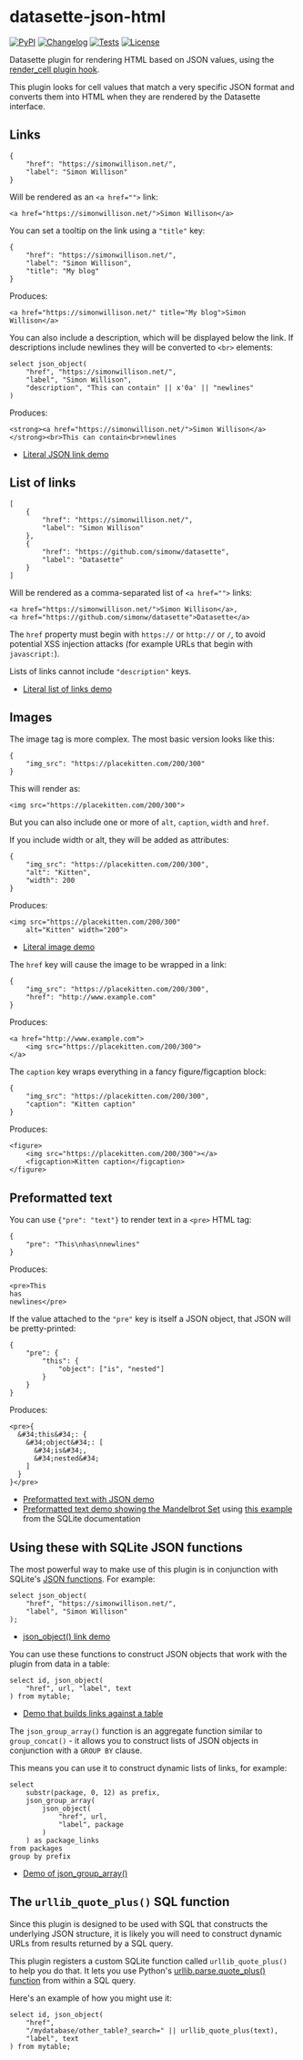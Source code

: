 # datasette-json-html

[![PyPI](https://img.shields.io/pypi/v/datasette-json-html.svg)](https://pypi.org/project/datasette-json-html/)
[![Changelog](https://img.shields.io/github/v/release/simonw/datasette-json-html?include_prereleases&label=changelog)](https://github.com/simonw/datasette-json-html/releases)
[![Tests](https://github.com/simonw/datasette-json-html/workflows/Test/badge.svg)](https://github.com/simonw/datasette-remote-metadata/actions?query=workflow%3ATest)
[![License](https://img.shields.io/badge/license-Apache%202.0-blue.svg)](https://github.com/simonw/datasette-json-html/blob/main/LICENSE)

Datasette plugin for rendering HTML based on JSON values, using the [render_cell plugin hook](https://docs.datasette.io/en/stable/plugin_hooks.html#render-cell-value-column-table-database-datasette).

This plugin looks for cell values that match a very specific JSON format and converts them into HTML when they are rendered by the Datasette interface.

## Links

    {
        "href": "https://simonwillison.net/",
        "label": "Simon Willison"
    }

Will be rendered as an `<a href="">` link:

    <a href="https://simonwillison.net/">Simon Willison</a>

You can set a tooltip on the link using a `"title"` key:


    {
        "href": "https://simonwillison.net/",
        "label": "Simon Willison",
        "title": "My blog"
    }

Produces:

    <a href="https://simonwillison.net/" title="My blog">Simon Willison</a>

You can also include a description, which will be displayed below the link. If descriptions include newlines they will be converted to `<br>` elements:

    select json_object(
        "href", "https://simonwillison.net/",
        "label", "Simon Willison",
        "description", "This can contain" || x'0a' || "newlines"
    )

Produces:

    <strong><a href="https://simonwillison.net/">Simon Willison</a></strong><br>This can contain<br>newlines

* [Literal JSON link demo](https://datasette-json-html.datasette.io/demo?sql=select+%27%7B%0D%0A++++%22href%22%3A+%22https%3A%2F%2Fsimonwillison.net%2F%22%2C%0D%0A++++%22label%22%3A+%22Simon+Willison%22%2C%0D%0A++++%22title%22%3A+%22My+blog%22%0D%0A%7D%27)

## List of links

    [
        {
            "href": "https://simonwillison.net/",
            "label": "Simon Willison"
        },
        {
            "href": "https://github.com/simonw/datasette",
            "label": "Datasette"
        }
    ]

Will be rendered as a comma-separated list of `<a href="">` links:

    <a href="https://simonwillison.net/">Simon Willison</a>,
    <a href="https://github.com/simonw/datasette">Datasette</a>

The `href` property must begin with `https://` or `http://` or `/`, to avoid potential XSS injection attacks (for example URLs that begin with `javascript:`).

Lists of links cannot include `"description"` keys.

* [Literal list of links demo](https://datasette-json-html.datasette.io/demo?sql=select+%27%5B%0D%0A++++%7B%0D%0A++++++++%22href%22%3A+%22https%3A%2F%2Fsimonwillison.net%2F%22%2C%0D%0A++++++++%22label%22%3A+%22Simon+Willison%22%0D%0A++++%7D%2C%0D%0A++++%7B%0D%0A++++++++%22href%22%3A+%22https%3A%2F%2Fgithub.com%2Fsimonw%2Fdatasette%22%2C%0D%0A++++++++%22label%22%3A+%22Datasette%22%0D%0A++++%7D%0D%0A%5D%27)

## Images

The image tag is more complex. The most basic version looks like this:

    {
        "img_src": "https://placekitten.com/200/300"
    }

This will render as:

    <img src="https://placekitten.com/200/300">

But you can also include one or more of `alt`, `caption`, `width` and `href`.

If you include width or alt, they will be added as attributes:

    {
        "img_src": "https://placekitten.com/200/300",
        "alt": "Kitten",
        "width": 200
    }

Produces:

    <img src="https://placekitten.com/200/300"
        alt="Kitten" width="200">

* [Literal image demo](https://datasette-json-html.datasette.io/demo?sql=select+%27%7B%0D%0A++++%22img_src%22%3A+%22https%3A%2F%2Fplacekitten.com%2F200%2F300%22%2C%0D%0A++++%22alt%22%3A+%22Kitten%22%2C%0D%0A++++%22width%22%3A+200%0D%0A%7D%27)

The `href` key will cause the image to be wrapped in a link:

    {
        "img_src": "https://placekitten.com/200/300",
        "href": "http://www.example.com"
    }

Produces:

    <a href="http://www.example.com">
        <img src="https://placekitten.com/200/300">
    </a>

The `caption` key wraps everything in a fancy figure/figcaption block:

    {
        "img_src": "https://placekitten.com/200/300",
        "caption": "Kitten caption"
    }

Produces:

    <figure>
        <img src="https://placekitten.com/200/300"></a>
        <figcaption>Kitten caption</figcaption>
    </figure>

## Preformatted text

You can use `{"pre": "text"}` to render text in a `<pre>` HTML tag:

    {
        "pre": "This\nhas\nnewlines"
    }

Produces:

    <pre>This
    has
    newlines</pre>

If the value attached to the `"pre"` key is itself a JSON object, that JSON will be pretty-printed:

    {
        "pre": {
            "this": {
                "object": ["is", "nested"]
            }
        }
    }

Produces:

    <pre>{
      &#34;this&#34;: {
        &#34;object&#34;: [
          &#34;is&#34;,
          &#34;nested&#34;
        ]
      }
    }</pre>

* [Preformatted text with JSON demo](https://datasette-json-html.datasette.io/demo?sql=select+%27%7B%0D%0A++++%22pre%22%3A+%7B%0D%0A++++++++%22this%22%3A+%7B%0D%0A++++++++++++%22object%22%3A+%5B%22is%22%2C+%22nested%22%5D%0D%0A++++++++%7D%0D%0A++++%7D%0D%0A%7D%27)
* [Preformatted text demo showing the Mandelbrot Set](https://datasette-json-html.datasette.io/demo?sql=WITH+RECURSIVE%0D%0A++xaxis%28x%29+AS+%28VALUES%28-2.0%29+UNION+ALL+SELECT+x%2B0.05+FROM+xaxis+WHERE+x%3C1.2%29%2C%0D%0A++yaxis%28y%29+AS+%28VALUES%28-1.0%29+UNION+ALL+SELECT+y%2B0.1+FROM+yaxis+WHERE+y%3C1.0%29%2C%0D%0A++m%28iter%2C+cx%2C+cy%2C+x%2C+y%29+AS+%28%0D%0A++++SELECT+0%2C+x%2C+y%2C+0.0%2C+0.0+FROM+xaxis%2C+yaxis%0D%0A++++UNION+ALL%0D%0A++++SELECT+iter%2B1%2C+cx%2C+cy%2C+x*x-y*y+%2B+cx%2C+2.0*x*y+%2B+cy+FROM+m+%0D%0A+++++WHERE+%28x*x+%2B+y*y%29+%3C+4.0+AND+iter%3C28%0D%0A++%29%2C%0D%0A++m2%28iter%2C+cx%2C+cy%29+AS+%28%0D%0A++++SELECT+max%28iter%29%2C+cx%2C+cy+FROM+m+GROUP+BY+cx%2C+cy%0D%0A++%29%2C%0D%0A++a%28t%29+AS+%28%0D%0A++++SELECT+group_concat%28+substr%28%27+.%2B*%23%27%2C+1%2Bmin%28iter%2F7%2C4%29%2C+1%29%2C+%27%27%29+%0D%0A++++FROM+m2+GROUP+BY+cy%0D%0A++%29%0D%0ASELECT+json_object%28%27pre%27%2C+group_concat%28rtrim%28t%29%2Cx%270a%27%29%29+FROM+a%3B) using [this example](https://www.sqlite.org/lang_with.html#outlandish_recursive_query_examples) from the SQLite documentation

## Using these with SQLite JSON functions

The most powerful way to make use of this plugin is in conjunction with SQLite's [JSON functions](https://www.sqlite.org/json1.html). For example:

    select json_object(
        "href", "https://simonwillison.net/",
        "label", "Simon Willison"
    );

* [json_object() link demo](https://datasette-json-html.datasette.io/demo?sql=select+json_object%28%0D%0A++++%22href%22%2C+%22https%3A%2F%2Fsimonwillison.net%2F%22%2C%0D%0A++++%22label%22%2C+%22Simon+Willison%22%0D%0A%29%3B)

You can use these functions to construct JSON objects that work with the plugin from data in a table:

    select id, json_object(
        "href", url, "label", text
    ) from mytable;

* [Demo that builds links against a table](https://datasette-json-html.datasette.io/demo?sql=select+json_object%28%22href%22%2C+url%2C+%22label%22%2C+package%2C+%22title%22%2C+package+%7C%7C+%22+%22+%7C%7C+url%29+as+package+from+packages)

The `json_group_array()` function is an aggregate function similar to `group_concat()` - it allows you to construct lists of JSON objects in conjunction with a `GROUP BY` clause.

This means you can use it to construct dynamic lists of links, for example:

    select
        substr(package, 0, 12) as prefix,
        json_group_array(
            json_object(
                "href", url,
                "label", package
            )
        ) as package_links
    from packages
    group by prefix

* [Demo of json_group_array()](https://datasette-json-html.datasette.io/demo?sql=select%0D%0A++++substr%28package%2C+0%2C+12%29+as+prefix%2C%0D%0A++++json_group_array%28%0D%0A++++++++json_object%28%0D%0A++++++++++++%22href%22%2C+url%2C%0D%0A++++++++++++%22label%22%2C+package%0D%0A++++++++%29%0D%0A++++%29+as+package_links%0D%0Afrom+packages%0D%0Agroup+by+prefix)

## The `urllib_quote_plus()` SQL function

Since this plugin is designed to be used with SQL that constructs the underlying JSON structure, it is likely you will need to construct dynamic URLs from results returned by a SQL query.

This plugin registers a custom SQLite function called `urllib_quote_plus()` to help you do that. It lets you use Python's [urllib.parse.quote\_plus() function](https://docs.python.org/3/library/urllib.parse.html#urllib.parse.quote_plus) from within a SQL query.

Here's an example of how you might use it:

    select id, json_object(
        "href",
        "/mydatabase/other_table?_search=" || urllib_quote_plus(text),
        "label", text
    ) from mytable;
